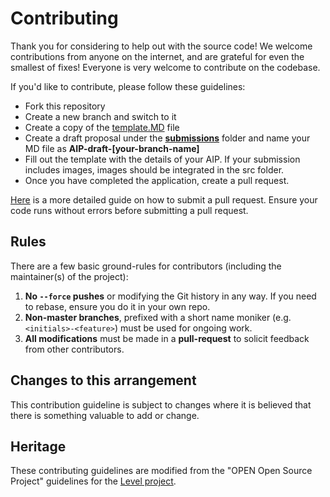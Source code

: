 # Contributing

Thank you for considering to help out with the source code! We welcome contributions from anyone on the internet, and are grateful for even the smallest of fixes! Everyone is very welcome to contribute on the codebase.

If you'd like to contribute, please follow these guidelines:

- Fork this repository
- Create a new branch and switch to it
- Create a copy of the [template.MD](./AIP/template.md) file
- Create a draft proposal under the [**submissions**](./AIP/submissions) folder and name your MD file as **AIP-draft-[your-branch-name]**
- Fill out the template with the details of your AIP. If your submission includes images, images should be integrated in the src folder.
- Once you have completed the application, create a pull request.

[Here](https://guides.github.com/activities/forking/) is a more detailed guide on how to submit a pull request. Ensure your code runs without errors before submitting a pull request.

## Rules

There are a few basic ground-rules for contributors (including the maintainer(s) of the project):

1. **No `--force` pushes** or modifying the Git history in any way. If you need to rebase, ensure you do it in your own repo.
2. **Non-master branches**, prefixed with a short name moniker (e.g. `<initials>-<feature>`) must be used for ongoing work.
3. **All modifications** must be made in a **pull-request** to solicit feedback from other contributors.

## Changes to this arrangement

This contribution guideline is subject to changes where it is believed that there is something valuable to add or change.

## Heritage

These contributing guidelines are modified from the "OPEN Open Source Project" guidelines for the [Level project](https://github.com/Level/community/blob/master/CONTRIBUTING.md).
